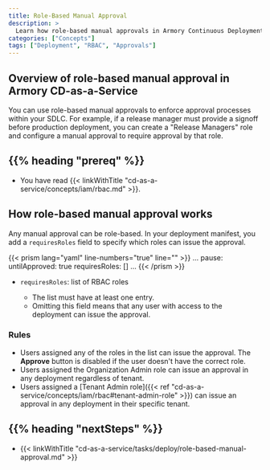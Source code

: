 ```yaml
---
title: Role-Based Manual Approval
description: >
  Learn how role-based manual approvals in Armory Continuous Deployment-as-a-Service can enforce your SDLC's approval processes.
categories: ["Concepts"]
tags: ["Deployment", "RBAC", "Approvals"]
---
```


## Overview of role-based manual approval in Armory CD-as-a-Service

You can use role-based manual approvals to enforce approval processes within your SDLC. For example, if a release manager must provide a signoff before production deployment, you can create a "Release Managers" role and configure a manual approval to require approval by that role.

## {{% heading "prereq" %}}

* You have read {{< linkWithTitle "cd-as-a-service/concepts/iam/rbac.md" >}}.

## How role-based manual approval works

Any manual approval can be role-based. In your deployment manifest, you add a `requiresRoles` field to specify which roles can issue the approval.

{{< prism lang="yaml" line-numbers="true" line="" >}}
...
pause:
  untilApproved: true
  requiresRoles: []
...
{{< /prism >}}

- `requiresRoles`: list of RBAC roles

  - The list must have at least one entry.
  - Omitting this field means that any user with access to the deployment can issue the approval.

### Rules

* Users assigned any of the roles in the list can issue the approval. The **Approve** button is disabled if the user doesn't have the correct role.
* Users assigned the Organization Admin role can issue an approval in any deployment regardless of tenant.
* Users assigned a [Tenant Admin role]({{< ref "cd-as-a-service/concepts/iam/rbac#tenant-admin-role" >}}) can issue an approval in any deployment in their specific tenant.

## {{%  heading "nextSteps" %}}

* {{< linkWithTitle "cd-as-a-service/tasks/deploy/role-based-manual-approval.md" >}}